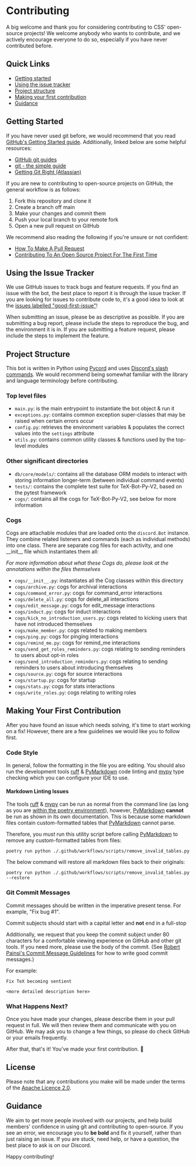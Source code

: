 # Contributing

A big welcome and thank you for considering contributing to CSS' open-source projects!
We welcome anybody who wants to contribute, and we actively encourage everyone to do so,
especially if you have never contributed before.

## Quick Links

* [Getting started](#Getting-Started)
* [Using the issue tracker](#Using-the-Issue-Tracker)
* [Project structure](#Project-Structure)
* [Making your first contribution](#Making-Your-First-Contribution)
* [Guidance](#Guidance)

## Getting Started

If you have never used git before, we would recommend that you read
[GitHub's Getting Started guide](https://guides.github.com/introduction/getting-started-with-git/).
Additionally, linked below are some helpful resources:

* [GitHub git guides](https://github.com/git-guides)
* [git - the simple guide](https://rogerdudler.github.io/git-guide/)
* [Getting Git Right (Atlassian)](https://www.atlassian.com/git/)

If you are new to contributing to open-source projects on GitHub,
the general workflow is as follows:

1. Fork this repository and clone it
2. Create a branch off main
3. Make your changes and commit them
4. Push your local branch to your remote fork
5. Open a new pull request on GitHub

We recommend also reading the following if you're unsure or not confident:

* [How To Make A Pull Request](https://makeapullrequest.com/)
* [Contributing To An Open Source Project For The First Time](https://www.firsttimersonly.com/)

## Using the Issue Tracker

We use GitHub issues to track bugs and feature requests. If you find an issue with the bot,
the best place to report it is through the issue tracker.
If you are looking for issues to contribute code to,
it's a good idea to look at the [issues labelled "good-first-issue"](https://github.com/CSSUoB/TeX-Bot-Py-V2/issues?q=is%3Aissue+is%3Aopen+sort%3Aupdated-desc+label%3Agood-first-issue)!

When submitting an issue, please be as descriptive as possible.
If you are submitting a bug report, please include the steps to reproduce the bug,
and the environment it is in. If you are submitting a feature request,
please include the steps to implement the feature.

## Project Structure

This bot is written in Python using [Pycord](https://pycord.dev)
and uses [Discord's slash commands](https://support.discord.com/hc/en-gb/articles/1500000368501-Slash-Commands-FAQ).
We would recommend being somewhat familiar with the library and language terminology
before contributing.

### Top level files

* `main.py`: is the main entrypoint to instantiate the bot object & run it
* `exceptions.py`: contains common exception super-classes that may be raised
when certain errors occur
* `config.py`: retrieves the environment variables & populates the correct values
into the `settings` attribute
* `utils.py`: contains common utility classes & functions used by the top-level modules

### Other significant directories

* `db/core/models/`: contains all the database ORM models
to interact with storing information longer-term (between individual command events)
* `tests/`: contains the complete test suite for TeX-Bot-Py-V2, based on the pytest framework
* `cogs/`: contains all the cogs for TeX-Bot-Py-V2, see below for more information

### Cogs

Cogs are attachable modules that are loaded onto the `discord.Bot` instance.
They combine related listeners and commands (each as individual methods) into one class.
There are separate cog files for each activity,
and one \_\_init\_\_ file which instantiates them all:

<!--- pyml disable-next-line no-emphasis-as-heading-->
*For more information about what these Cogs do,
please look at the annotations within the files themselves*

* `cogs/__init__.py`: instantiates all the Cog classes within this directory
* `cogs/archive.py`: cogs for archival interactions
* `cogs/command_error.py`: cogs for command_error interactions
* `cogs/delete_all.py`: cogs for delete_all interactions
* `cogs/edit_message.py`: cogs for edit_message interactions
* `cogs/induct.py`: cogs for induct interactions
* `cogs/kick_no_introduction_users.py`: cogs related to kicking users that have not
introduced themselves
* `cogs/make_member.py`: cogs related to making members
* `cogs/ping.py`: cogs for pinging interactions
* `cogs/remind_me.py`: cogs for remind_me interactions
* `cogs/send_get_roles_reminders.py`: cogs relating to sending reminders to users
about opt-in roles
* `cogs/send_introduction_reminders.py`: cogs relating to sending reminders to users about
introducing themselves
* `cogs/source.py`: cogs for source interactions
* `cogs/startup.py`: cogs for startup
* `cogs/stats.py`: cogs for stats interactions
* `cogs/write_roles.py`: cogs relating to writing roles

## Making Your First Contribution

After you have found an issue which needs solving, it's time to start working on a fix!
However, there are a few guidelines we would like you to follow first.

### Code Style

In general, follow the formatting in the file you are editing.
You should also run the development tools [ruff](https://ruff.rs) &
[PyMarkdown](https://github.com/jackdewinter/pymarkdown) code linting
and [mypy](https://www.mypy-lang.org/) type checking which you can configure your IDE to use.

#### Markdown Linting Issues

The tools [ruff](https://ruff.rs) & [mypy](https://www.mypy-lang.org/) can be run as normal
from the command line (as long as you are [within the poetry environment](https://python-poetry.org/docs/basic-usage/#activating-the-virtual-environment)),
however, [PyMarkdown](https://github.com/jackdewinter/pymarkdown) **cannot** be run as shown
in its own documentation. This is because some markdown files contain custom-formatted tables
that [PyMarkdown](https://github.com/jackdewinter/pymarkdown) cannot parse.

Therefore, you *must* run this utility script before calling [PyMarkdown](https://github.com/jackdewinter/pymarkdown)
to remove any custom-formatted tables from files:

```shell
poetry run python ./.github/workflows/scripts/remove_invalid_tables.py
```

The below command will restore all markdown files back to their originals:

```shell
poetry run python ./.github/workflows/scripts/remove_invalid_tables.py --restore
```

### Git Commit Messages

Commit messages should be written in the imperative present tense. For example, "Fix bug #1".

Commit subjects should start with a capital letter and **not** end in a full-stop

Additionally, we request that you keep the commit subject under 80 characters
for a comfortable viewing experience on GitHub and other git tools. If you need more,
please use the body of the commit. (See [Robert Painsi's Commit Message Guidelines](https://gist.github.com/robertpainsi/b632364184e70900af4ab688decf6f53)
for how to write good commit messages.)

For example:

```none
Fix TeX becoming sentient

<more detailed description here>
```

### What Happens Next?

Once you have made your changes, please describe them in your pull request in full.
We will then review them and communicate with you on GitHub.
We may ask you to change a few things, so please do check GitHub or your emails frequently.

After that, that's it! You've made your first contribution. 🎉

## License

Please note that any contributions you make will be made under the terms of the
[Apache Licence 2.0](https://github.com/CSSUoB/TeX-Bot-Py/blob/main/LICENSE).

## Guidance

We aim to get more people involved with our projects, and help build members' confidence
in using git and contributing to open-source. If you see an error,
we encourage you to **be bold** and fix it yourself, rather than just raising an issue.
If you are stuck, need help, or have a question, the best place to ask is on our Discord.

Happy contributing!
